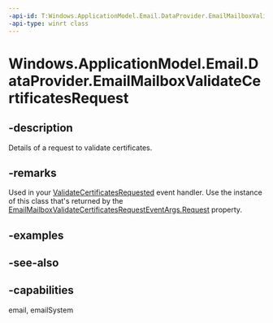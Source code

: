 ```yaml
---
-api-id: T:Windows.ApplicationModel.Email.DataProvider.EmailMailboxValidateCertificatesRequest
-api-type: winrt class
---
```


<!-- Class syntax.
public class EmailMailboxValidateCertificatesRequest : Windows.ApplicationModel.Email.DataProvider.IEmailMailboxValidateCertificatesRequest
-->

# Windows.ApplicationModel.Email.DataProvider.EmailMailboxValidateCertificatesRequest

## -description
Details of a request to validate certificates.

## -remarks
Used in your [ValidateCertificatesRequested](emaildataproviderconnection_validatecertificatesrequested.md) event handler. Use the instance of this class that's returned by the [EmailMailboxValidateCertificatesRequestEventArgs.Request](emailmailboxvalidatecertificatesrequesteventargs_request.md) property.

## -examples

## -see-also

## -capabilities
email, emailSystem
